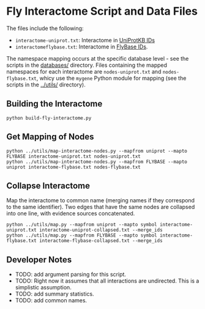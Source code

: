 # Fly Interactome Script and Data Files

The files include the following:

- `interactome-uniprot.txt`: Interactome in [UniProtKB IDs](http://www.uniprot.org/)
- `interactomeflybase.txt`: Interactome in [FlyBase IDs](http://flybase.org/).

The namespace mapping occurs at the specific database level - see the scripts in the [databases/](../databases/) directory.  Files containing the mapped namespaces for each interactome are `nodes-uniprot.txt` and `nodes-flybase.txt`, whicy use the `mygene` Python module for mapping (see the scripts in the [../utils/](../utils/) directory).

## Building the Interactome

```
python build-fly-interactome.py
```

## Get Mapping of Nodes


```
python ../utils/map-interactome-nodes.py --mapfrom uniprot --mapto FLYBASE interactome-uniprot.txt nodes-uniprot.txt
python ../utils/map-interactome-nodes.py --mapfrom FLYBASE --mapto uniprot interactome-flybase.txt nodes-flybase.txt
```

## Collapse Interactome

Map the interactome to common name (merging names if they correspond to the same identifier).  Two edges that have the same nodes are collapsed into one line, with evidence sources concatenated.

```
python ../utils/map.py --mapfrom uniprot --mapto symbol interactome-uniprot.txt interactome-uniprot-collapsed.txt --merge_ids
python ../utils/map.py --mapfrom FLYBASE --mapto symbol interactome-flybase.txt interactome-flybase-collapsed.txt --merge_ids
```

## Developer Notes

- TODO: add argument parsing for this script.
- TODO: Right now it assumes that all interactions are undirected. This is a simplistic assumption.
- TODO: add summary statistics.
- TODO: add common names.